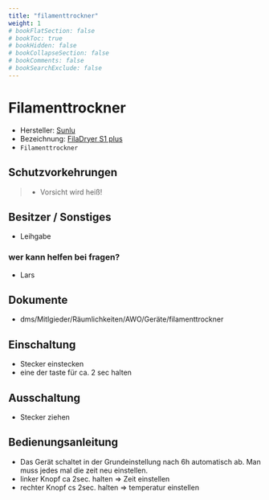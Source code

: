```yaml
---
title: "filamenttrockner"
weight: 1
# bookFlatSection: false
# bookToc: true
# bookHidden: false
# bookCollapseSection: false
# bookComments: false
# bookSearchExclude: false
---
```


# Filamenttrockner

- Hersteller: [Sunlu](https://sunlu.com.de/)
- Bezeichnung: [FilaDryer S1 plus](https://sunlu.com.de/products/sunlu-s1-und-s1-plus-filament-trockner-halten-filament-trocken-im-3d-drucken)
- `Filamenttrockner`

## Schutzvorkehrungen

> - Vorsicht wird heiß!

## Besitzer / Sonstiges

- Leihgabe

### wer kann helfen bei fragen?

- Lars

## Dokumente

- dms/Mitlgieder/Räumlichkeiten/AWO/Geräte/filamenttrockner

## Einschaltung

- Stecker einstecken
- eine der taste für ca. 2 sec halten

## Ausschaltung

- Stecker ziehen

## Bedienungsanleitung

- Das Gerät schaltet in der Grundeinstellung nach 6h automatisch ab. Man muss jedes mal die zeit neu einstellen.
- linker Knopf ca 2sec. halten => Zeit einstellen
- rechter Knopf cs 2sec. halten => temperatur einstellen
